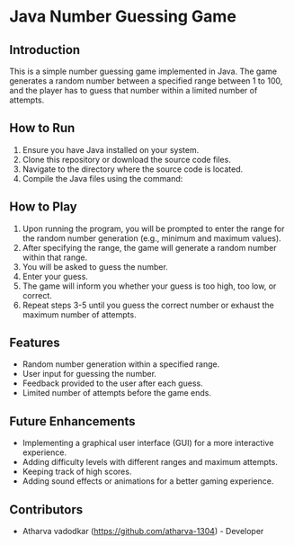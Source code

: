# Java Number Guessing Game

## Introduction
This is a simple number guessing game implemented in Java. The game generates a random number between a specified range between 1 to 100, and the player has to guess that number within a limited number of attempts.

## How to Run
1. Ensure you have Java installed on your system.
2. Clone this repository or download the source code files.
3. Navigate to the directory where the source code is located.
4. Compile the Java files using the command:

## How to Play
1. Upon running the program, you will be prompted to enter the range for the random number generation (e.g., minimum and maximum values).
2. After specifying the range, the game will generate a random number within that range.
3. You will be asked to guess the number.
4. Enter your guess.
5. The game will inform you whether your guess is too high, too low, or correct.
6. Repeat steps 3-5 until you guess the correct number or exhaust the maximum number of attempts.

## Features
- Random number generation within a specified range.
- User input for guessing the number.
- Feedback provided to the user after each guess.
- Limited number of attempts before the game ends.

## Future Enhancements
- Implementing a graphical user interface (GUI) for a more interactive experience.
- Adding difficulty levels with different ranges and maximum attempts.
- Keeping track of high scores.
- Adding sound effects or animations for a better gaming experience.

## Contributors
- Atharva vadodkar (https://github.com/atharva-1304) - Developer

